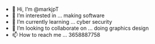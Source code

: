 - 👋 Hi, I’m @markjpT
- 👀 I’m interested in ... making software  
- 🌱 I’m currently learning ... cyber security
- 💞️ I’m looking to collaborate on ... doing graphics design
- 📫 How to reach me ... 3658887758

<!---
markjpT/markjpT is a ✨ special ✨ repository because its `README.md` (this file) appears on your GitHub profile.
You can click the Preview link to take a look at your changes.
--->
